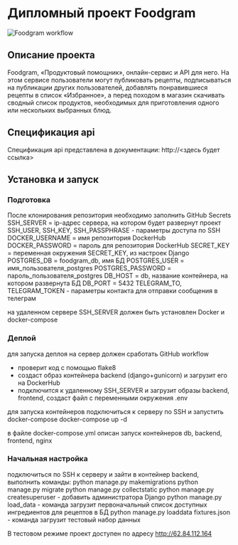 # Дипломный проект Foodgram

![Foodgram workflow](https://github.com/yasuzuko/yamdb_finfoodgram-project-react/actions/workflows/main.yml/badge.svg)


## Описание проекта

Foodgram, «Продуктовый помощник», онлайн-сервис и API для него. На этом сервисе пользователи могут публиковать рецепты, подписываться на публикации других пользователей, добавлять понравившиеся рецепты в список «Избранное», а перед походом в магазин скачивать сводный список продуктов, необходимых для приготовления одного или нескольких выбранных блюд.

## Спецификация api

Спецификация api представлена в документации: http://<здесь будет ссылка>

## Установка и запуск
### Подготовка
После клонирования репозитория необходимо заполнить GitHub Secrets
SSH_SERVER = ip-адрес сервера, на котором будет развернут проект
SSH_USER, SSH_KEY, SSH_PASSPHRASE - параметры доступа по SSH 
DOCKER_USERNAME = имя репозитория DockerHub
DOCKER_PASSWORD = пароль для репозитория DockerHub
SECRET_KEY = переменная окружения SECRET_KEY, из настроек Django
POSTGRES_DB = foodgram_db, имя БД
POSTGRES_USER = имя_пользователя_postgres
POSTGRES_PASSWORD = пароль_пользователя_postgres
DB_HOST = db, название контейнера, на котором развернута БД
DB_PORT = 5432
TELEGRAM_TO, TELEGRAM_TOKEN - параметры контакта для отправки сообщения в телеграм

на удаленном сервере SSH_SERVER должен быть установлен Docker и docker-compose

### Деплой
для запуска деплоя на сервер должен сработать GitHub workflow
- проверит код с помощью flake8
- создаст образ контейнера backend (django+gunicorn) и загрузит его на DockerHub
- подключится к удаленному SSH_SERVER и загрузит образы backend, frontend, создаст файл с переменными окружения .env

для запуска контейнеров подключиться к серверу по SSH и запустить docker-compose
docker-compose up -d

в файле docker-compose.yml описан запуск контейнеров db, backend, frontend, nginx

### Начальная настройка
подключиться по SSH к серверу и зайти в контейнер backend, выполнить команды:
python manage.py makemigrations
python manage.py migrate
python manage.py collectstatic
python manage.py createsuperuser - добавить администратора Django
python manage.py load_data - команда загрузит первоначальный список доступных ингредиентов для рецептов в БД
python manage.py loaddata fixtures.json - команда загрузит тестовый набор данных

В тестовом режиме проект доступен по адресу http://62.84.112.164